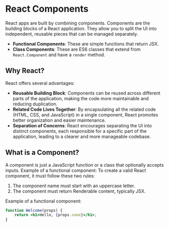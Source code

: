 # React Components

React apps are built by combining components. Components are the building blocks of a React application. They allow you to split the UI into independent, reusable pieces that can be managed separately.

- **Functional Components**: These are simple functions that return JSX.
- **Class Components**: These are ES6 classes that extend from `React.Component` and have a `render` method.

## Why React?

React offers several advantages:

- **Reusable Building Block**: Components can be reused across different parts of the application, making the code more maintainable and reducing duplication.
- **Related Code Lives Together**: By encapsulating all the related code (HTML, CSS, and JavaScript) in a single component, React promotes better organization and easier maintenance.
- **Separation of Concerns**: React encourages separating the UI into distinct components, each responsible for a specific part of the application, leading to a clearer and more manageable codebase.

## What is a Component?

A component is just a JavaScript function or a class that optionally accepts inputs.
Example of a functional component:
To create a valid React component, it must follow these two rules:

1. The component name must start with an uppercase letter.
2. The component must return Renderable content, typically JSX.

Example of a functional component:
```jsx
function Welcome(props) {
    return <h1>Hello, {props.name}</h1>;
}
```